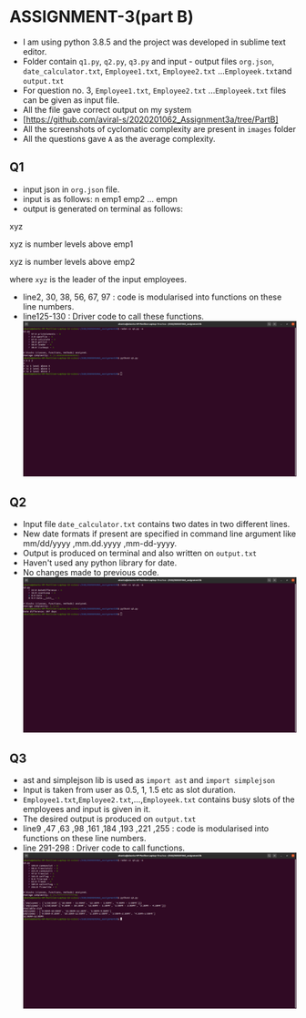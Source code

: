 # **ASSIGNMENT-3(part B)**
* I am using python 3.8.5 and the project was developed in sublime text editor.
* Folder contain `q1.py`, `q2.py`, `q3.py` and input - output files `org.json`, `date_calculator.txt`, `Employee1.txt`, `Employee2.txt` ...`Employeek.txt`and `output.txt`
* For question no. 3, `Employee1.txt`, `Employee2.txt` ...`Employeek.txt` files can be given as input file.
* All the file gave correct output on my system
* [https://github.com/aviral-s/2020201062_Assignment3a/tree/PartB]
* All the screenshots of cyclomatic complexity are present in `images` folder
* All the questions gave `A` as the average complexity.

## **Q1**
* input json in `org.json` file.
* input is as follows:
n emp1 emp2 ... empn
* output is generated on terminal as follows:  

xyz  

xyz is number levels above emp1  

xyz is number levels above emp2  

where `xyz` is the leader of the input employees.
* line2, 30, 38, 56, 67, 97 : code is modularised into functions on these line numbers.
* line125-130 : Driver code to call these functions.
![](images/q1.png)


## **Q2**
* Input file `date_calculator.txt` contains two dates in two different lines.
* New date formats if present are specified in command line argument like mm/dd/yyyy ,mm.dd.yyyy ,mm-dd-yyyy.
* Output is produced on terminal and also written on `output.txt` 
* Haven't used any python library for date.
* No changes made to previous code.
![](images/q2.png)

## **Q3**
* ast and simplejson lib is used as `import ast` and `import simplejson`
* Input is taken from user as 0.5, 1, 1.5 etc as slot duration.
* `Employee1.txt`,`Employee2.txt`,...,`Employeek.txt` contains busy slots of the employees and input is given in it.
* The desired output is produced on `output.txt`
* line9 ,47 ,63 ,98 ,161 ,184 ,193 ,221 ,255 : code is modularised into functions on these line numbers.
* line 291-298 : Driver code to call functions.
![](images/q3.png)

